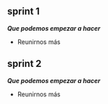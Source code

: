 ## sprint 1
**_Que podemos empezar a hacer_**
- Reunirnos más

## sprint 2
**_Que podemos empezar a hacer_**
- Reunirnos más